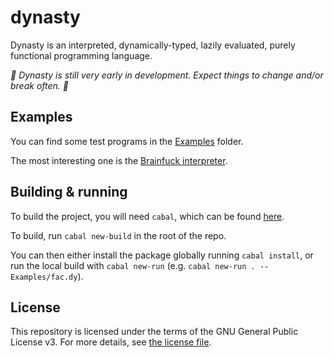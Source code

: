 # dynasty

Dynasty is an interpreted, dynamically-typed, lazily evaluated, purely functional programming language.

*:construction: Dynasty is still very early in development. Expect things to change and/or break often. :construction:*

## Examples

You can find some test programs in the [Examples](Examples) folder.

The most interesting one is the [Brainfuck interpreter](Examples/BF/bf.dy).

## Building & running

To build the project, you will need `cabal`, which can be found [here](https://www.haskell.org/platform/).

To build, run `cabal new-build` in the root of the repo.

You can then either install the package globally running `cabal install`, or run the local build with `cabal new-run` (e.g. `cabal new-run . -- Examples/fac.dy`).

## License

This repository is licensed under the terms of the GNU General Public License v3.
For more details, see [the license file](LICENSE.txt).
